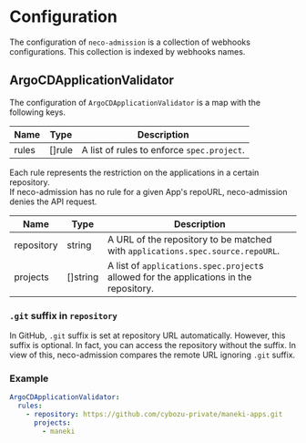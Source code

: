 Configuration
=============

The configuration of `neco-admission` is a collection of webhooks configurations.
This collection is indexed by webhooks names.

ArgoCDApplicationValidator
-------------------------

The configuration of `ArgoCDApplicationValidator` is a map with the following keys.

| Name  | Type     | Description                                |
| ----- | -------- | ------------------------------------------ |
| rules | \[\]rule | A list of rules to enforce `spec.project`. |

Each rule represents the restriction on the applications in a certain repository.  
If neco-admission has no rule for a given App's repoURL, neco-admission denies the API request.

| Name       | Type       | Description                                                               |
| ---------- | ---------- | ------------------------------------------------------------------------- |
| repository | string     | A URL of the repository to be matched with `applications.spec.source.repoURL`.                                                   |
| projects   | \[\]string | A list of `applications.spec.project`s allowed for the applications in the repository. |

### `.git` suffix in `repository`

In GitHub, `.git` suffix is set at repository URL automatically. However, this suffix is optional. In fact, you can access the repository without the suffix.
In view of this, neco-admission compares the remote URL ignoring `.git` suffix.

### Example

```yaml
ArgoCDApplicationValidator:
  rules:
    - repository: https://github.com/cybozu-private/maneki-apps.git
      projects:
        - maneki
```

